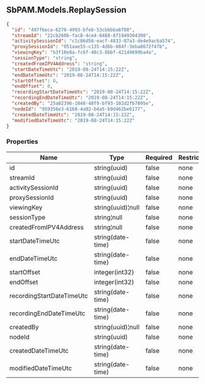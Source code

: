 
<h2 id="tocS_SbPAM.Models.ReplaySession">SbPAM.Models.ReplaySession</h2>

<a id="schemasbpam.models.replaysession"></a>
<a id="schema_SbPAM.Models.ReplaySession"></a>
<a id="tocSsbpam.models.replaysession"></a>
<a id="tocssbpam.models.replaysession"></a>

```json
{
  "id": "497f6eca-6276-4993-bfeb-53cbbbba6f08",
  "streamId": "22cb260b-fac8-4ce4-8488-8f1949304300",
  "activitySessionId": "c1c86d56-eacf-4833-87a3-de4e9ac6a574",
  "proxySessionId": "051aae55-c135-4dbb-884f-3eba8672f47b",
  "viewingKey": "b3f10e8a-fc6f-48c3-8bbf-421d4699ba4a",
  "sessionType": "string",
  "createdFromIPV4Address": "string",
  "startDateTimeUtc": "2019-08-24T14:15:22Z",
  "endDateTimeUtc": "2019-08-24T14:15:22Z",
  "startOffset": 0,
  "endOffset": 0,
  "recordingStartDateTimeUtc": "2019-08-24T14:15:22Z",
  "recordingEndDateTimeUtc": "2019-08-24T14:15:22Z",
  "createdBy": "25a02396-1048-48f9-bf93-102d2fb7895e",
  "nodeId": "959356e3-6168-4a92-b4a5-b9d462be6177",
  "createdDateTimeUtc": "2019-08-24T14:15:22Z",
  "modifiedDateTimeUtc": "2019-08-24T14:15:22Z"
}

```

### Properties

|Name|Type|Required|Restrictions|Description|
|---|---|---|---|---|
|id|string(uuid)|false|none|none|
|streamId|string(uuid)|false|none|none|
|activitySessionId|string(uuid)|false|none|none|
|proxySessionId|string(uuid)|false|none|none|
|viewingKey|string(uuid)¦null|false|none|none|
|sessionType|string¦null|false|none|none|
|createdFromIPV4Address|string¦null|false|none|none|
|startDateTimeUtc|string(date-time)|false|none|none|
|endDateTimeUtc|string(date-time)|false|none|none|
|startOffset|integer(int32)|false|none|none|
|endOffset|integer(int32)|false|none|none|
|recordingStartDateTimeUtc|string(date-time)|false|none|none|
|recordingEndDateTimeUtc|string(date-time)|false|none|none|
|createdBy|string(uuid)¦null|false|none|none|
|nodeId|string(uuid)|false|none|none|
|createdDateTimeUtc|string(date-time)|false|none|none|
|modifiedDateTimeUtc|string(date-time)|false|none|none|



